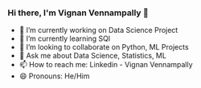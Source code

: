 ### Hi there, I'm Vignan Vennampally 👋



- 🔭 I’m currently working on Data Science Project
- 🌱 I’m currently learning SQl
- 👯 I’m looking to collaborate on Python, ML Projects
- 💬 Ask me about Data Science, Statistics, ML
- 📫 How to reach me: Linkedin - Vignan Vennampally
- 😄 Pronouns: He/Him

